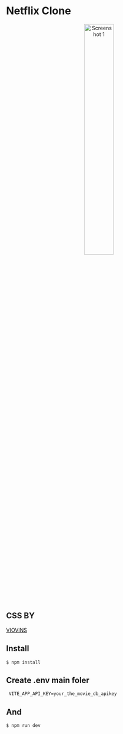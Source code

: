 # Netflix Clone

<p align="center">
  <img alt='Screenshot 1' src="./src/assets/img/netflix-clone.png" width="40%"/>
  
  <br/>
</p>





## CSS BY ##
 <a href="https://github.com/viowins">VIOVINS</a>
## Install ##

    $ npm install
## Create .env main foler ##
     VITE_APP_API_KEY=your_the_movie_db_apikey
## And ##
    $ npm run dev
